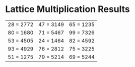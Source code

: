 # Lattice Multiplication Results

|   |   |   |
|---|---|---|
| 28 = 2772 | 47 = 3149 | 65 = 1235 |
| 80 = 1680 | 71 = 5467 | 99 = 7326 |
| 53 = 4505 | 24 = 1464 | 82 = 4592 |
| 93 = 4929 | 76 = 2812 | 75 = 3225 |
| 51 = 1275 | 79 = 5214 | 69 = 5244 |
